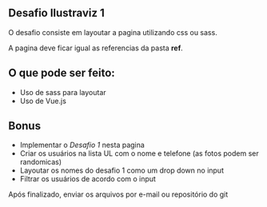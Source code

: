 ## Desafio Ilustraviz 1

O desafio consiste em layoutar a pagina utilizando css ou sass.

A pagina deve ficar igual as referencias da pasta **ref**.

## O que pode ser feito:

- Uso de sass para layoutar
- Uso de Vue.js

## Bonus

- Implementar o *Desafio 1* nesta pagina
- Criar os usuários na lista UL com o nome e telefone (as fotos podem ser randomicas)
- Layoutar os nomes do desafio 1 como um drop down no input
- Filtrar os usuários de acordo com o input

Após finalizado, enviar os arquivos por e-mail ou repositório do git
